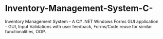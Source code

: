 # Inventory-Management-System-C-
Inventory Management System - A C# .NET Windows Forms GUI application - GUI, Input Validations with user feedback, Forms/Code reuse for similar functionalities, OOP.
